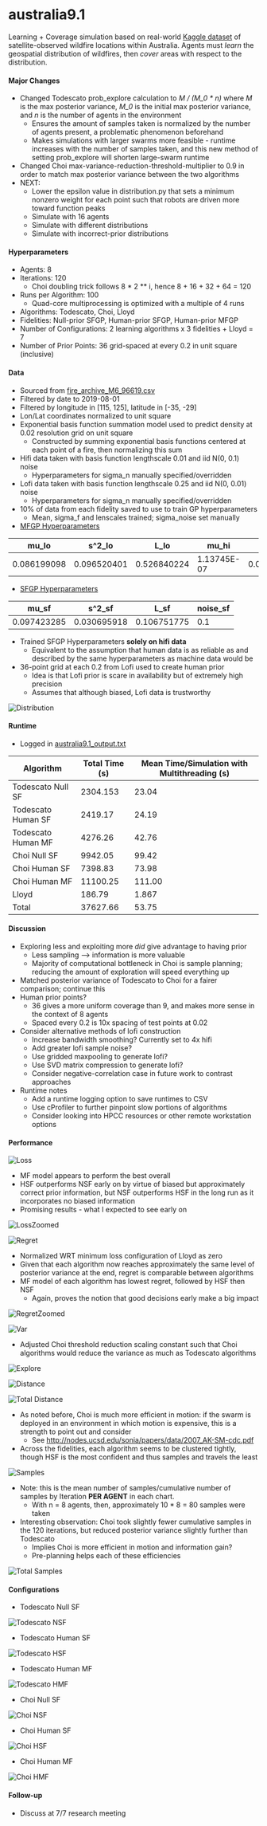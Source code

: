 # australia9.1

Learning + Coverage simulation based on real-world
[Kaggle dataset](https://www.kaggle.com/carlosparadis/fires-from-space-australia-and-new-zeland)
of satellite-observed wildfire locations within Australia. Agents must
*learn* the geospatial distribution of wildfires,
then *cover* areas with respect to the distribution.

#### Major Changes

- Changed Todescato prob_explore calculation to _M / (M_0 * n)_ where *M*
is the max posterior variance, *M_0* is the initial max posterior variance,
and *n* is the number of agents in the environment
    - Ensures the amount of samples taken is normalized by the number of
    agents present, a problematic phenomenon beforehand
    - Makes simulations with larger swarms more feasible - runtime increases
    with the number of samples taken, and this new method of setting
    prob_explore will shorten large-swarm runtime
- Changed Choi max-variance-reduction-threshold-multiplier to 0.9 in order
to match max posterior variance between the two algorithms
- NEXT:
    - Lower the epsilon value in distribution.py that sets a minimum
    nonzero weight for each point such that robots are driven more toward
    function peaks
    - Simulate with 16 agents
    - Simulate with different distributions
    - Simulate with incorrect-prior distributions


#### Hyperparameters

- Agents: 8
- Iterations: 120
    - Choi doubling trick follows 8 * 2 ** i, hence 8 + 16 + 32 + 64 = 120
- Runs per Algorithm: 100
    - Quad-core multiprocessing is optimized with a multiple of 4 runs
- Algorithms: Todescato, Choi, Lloyd
- Fidelities: Null-prior SFGP, Human-prior SFGP, Human-prior MFGP
- Number of Configurations: 2 learning algorithms x 3 fidelities + Lloyd = 7
- Number of Prior Points: 36 grid-spaced at every 0.2 in unit square (inclusive)

#### Data

- Sourced from [fire_archive_M6_96619.csv](../Kaggle/AustralianWildfires/fire_archive_M6_96619.csv)
- Filtered by date to 2019-08-01
- Filtered by longitude in [115, 125], latitude in [-35, -29]
- Lon/Lat coordinates normalized to unit square
- Exponential basis function summation model used to
predict density at 0.02 resolution grid on unit square
    - Constructed by summing exponential basis functions centered
    at each point of a fire, then normalizing this sum
- Hifi data taken with basis function lengthscale 0.01 and iid N(0, 0.1) noise
    - Hyperparameters for sigma_n manually specified/overridden
- Lofi data taken with basis function lengthscale 0.25 and iid N(0, 0.01) noise
    - Hyperparameters for sigma_n manually specified/overridden
- 10% of data from each fidelity saved to use to train GP hyperparameters
    - Mean, sigma_f and lenscales trained; sigma_noise set manually
- [MFGP Hyperparameters](australia9_mf_hyp.csv)

|mu_lo|s^2_lo|L_lo|mu_hi|s^2_hi|L_hi|rho|noise_lo|noise_hi|
|---|---|---|---|---|---|---|---|---|
|0.086199098|0.096520401|0.526840224|1.13745E-07|0.026148492|0.102158238|0.21201403|0.01|0.1

- [SFGP Hyperparameters](australia9_sf_hyp.csv)
    
|mu_sf|s^2_sf|L_sf|noise_sf|
|---|---|---|---|
0.097423285|0.030695918|0.106751775|0.1
    
- Trained SFGP Hyperparameters **solely on hifi data**
    - Equivalent to the assumption that human data is as reliable as
    and described by the same hyperparameters as machine data would be
- 36-point grid at each 0.2 from Lofi used to create human prior
    - Idea is that Lofi prior is scare in availability but of extremely
    high precision
    - Assumes that although biased, Lofi data is trustworthy

![Distribution](../Images/australia9/australia9_distribution.png)

#### Runtime

- Logged in [australia9.1_output.txt](australia9.1_output.txt)

|Algorithm|Total Time (s)|Mean Time/Simulation with Multithreading (s)
|---|---|---|
|Todescato Null SF|2304.153|23.04|
|Todescato Human SF|2419.17|24.19|
|Todescato Human MF|4276.26|42.76|
|Choi Null SF|9942.05|99.42|
|Choi Human SF|7398.83|73.98|
|Choi Human MF|11100.25|111.00|
|Lloyd|186.79|1.867|
|Total|37627.66|53.75|

#### Discussion
- Exploring less and exploiting more _did_ give advantage to having prior
    - Less sampling --> information is more valuable
    - Majority of computational bottleneck in Choi is sample planning;
    reducing the amount of exploration will speed everything up
- Matched posterior variance of Todescato to Choi
for a fairer comparison; continue this
- Human prior points?
    - 36 gives a more uniform coverage than 9, and makes more sense in
    the context of 8 agents
    - Spaced every 0.2 is 10x spacing of test points at 0.02
- Consider alternative methods of lofi construction
    - Increase bandwidth smoothing? Currently set to 4x hifi
    - Add greater lofi sample noise?
    - Use gridded maxpooling to generate lofi?
    - Use SVD matrix compression to generate lofi?
    - Consider negative-correlation case in future work to contrast approaches
- Runtime notes
    - Add a runtime logging option to save runtimes to CSV
    - Use cProfiler to further pinpoint slow portions of algorithms
    - Consider looking into HPCC resources or other remote workstation options
    
#### Performance
    
![Loss](../Images/australia9.1/australia9.1_loss.png)

- MF model appears to perform the best overall
- HSF outperforms NSF early on by virtue of biased but approximately
correct prior information, but NSF outperforms HSF in the long run
as it incorporates no biased information
- Promising results - what I expected to see early on

![LossZoomed](../Images/australia9.1/australia9.1_loss_zoomed.png)

![Regret](../Images/australia9.1/australia9.1_regret.png)

- Normalized WRT minimum loss configuration of Lloyd as zero
- Given that each algorithm now reaches approximately the same level
of posterior variance at the end, regret is comparable between algorithms
- MF model of each algorithm has lowest regret, followed by HSF then NSF
    - Again, proves the notion that good decisions early make a big impact 

![RegretZoomed](../Images/australia9.1/australia9.1_regret_zoomed.png)

![Var](../Images/australia9.1/australia9.1_var.png)

- Adjusted Choi threshold reduction scaling constant such that Choi
algorithms would reduce the variance as much as Todescato algorithms

![Explore](../Images/australia9.1/australia9.1_explore.png)

![Distance](../Images/australia9.1/australia9.1_dist.png)

![Total Distance](../Images/australia9.1/australia9.1_total_dist.png)

- As noted before, Choi is much more efficient in motion: if the swarm is
deployed in an environment in which motion is expensive, this is a 
strength to point out and consider
    - See http://nodes.ucsd.edu/sonia/papers/data/2007_AK-SM-cdc.pdf
- Across the fidelities, each algorithm seems to be clustered tightly, though
HSF is the most confident and thus samples and travels the least

![Samples](../Images/australia9.1/australia9.1_samples.png)

- Note: this is the mean number of samples/cumulative number of samples
by Iteration **PER AGENT** in each chart.
    - With n = 8 agents, then, approximately 10 * 8 = 80 samples were taken
- Interesting observation: Choi took slightly fewer cumulative samples in the 120 iterations,
 but reduced posterior variance slightly further than Todescato
    - Implies Choi is more efficient in motion and information gain?
    - Pre-planning helps each of these efficiencies

![Total Samples](../Images/australia9.1/australia9.1_total_samples.png)

#### Configurations

- Todescato Null SF

![Todescato NSF](../Images/australia9.1/australia9.1_todescato_nsf.png)

- Todescato Human SF

![Todescato HSF](../Images/australia9.1/australia9.1_todescato_hsf.png)

- Todescato Human MF

![Todescato HMF](../Images/australia9.1/australia9.1_todescato_hmf.png)

- Choi Null SF

![Choi NSF](../Images/australia9.1/australia9.1_choi_nsf.png)

- Choi Human SF

![Choi HSF](../Images/australia9.1/australia9.1_choi_hsf.png)

- Choi Human MF

![Choi HMF](../Images/australia9.1/australia9.1_choi_hmf.png)

#### Follow-up

- Discuss at 7/7 research meeting